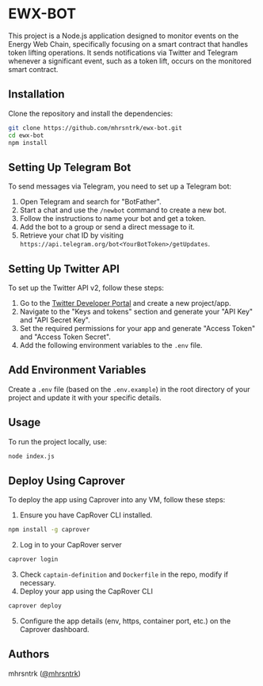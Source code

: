 # EWX-BOT

This project is a Node.js application designed to monitor events on the Energy Web Chain, specifically focusing on a smart contract that handles token lifting operations. It sends notifications via Twitter and Telegram whenever a significant event, such as a token lift, occurs on the monitored smart contract.

## Installation

Clone the repository and install the dependencies:

```bash
git clone https://github.com/mhrsntrk/ewx-bot.git
cd ewx-bot
npm install
```

## Setting Up Telegram Bot

To send messages via Telegram, you need to set up a Telegram bot:

1. Open Telegram and search for "BotFather".
2. Start a chat and use the `/newbot` command to create a new bot.
3. Follow the instructions to name your bot and get a token.
4. Add the bot to a group or send a direct message to it.
5. Retrieve your chat ID by visiting `https://api.telegram.org/bot<YourBotToken>/getUpdates`.

## Setting Up Twitter API

To set up the Twitter API v2, follow these steps:

1. Go to the [Twitter Developer Portal](https://developer.twitter.com/en/portal/dashboard) and create a new project/app.
2. Navigate to the "Keys and tokens" section and generate your "API Key" and "API Secret Key".
3. Set the required permissions for your app and generate "Access Token" and "Access Token Secret".
4. Add the following environment variables to the `.env` file.

## Add Environment Variables

Create a `.env` file (based on the `.env.example`) in the root directory of your project and update it with your specific details.

## Usage

To run the project locally, use:

```bash
node index.js
```

## Deploy Using Caprover

To deploy the app using Caprover into any VM, follow these steps:

1. Ensure you have CapRover CLI installed.

```bash
npm install -g caprover
```

2. Log in to your CapRover server

```bash
caprover login
```

3. Check `captain-definition` and `Dockerfile` in the repo, modify if necessary.
4. Deploy your app using the CapRover CLI

```bash
caprover deploy
```

5. Configure the app details (env, https, container port, etc.) on the Caprover dashboard.

## Authors

mhrsntrk ([@mhrsntrk](https://github.com/mhrsntrk))
